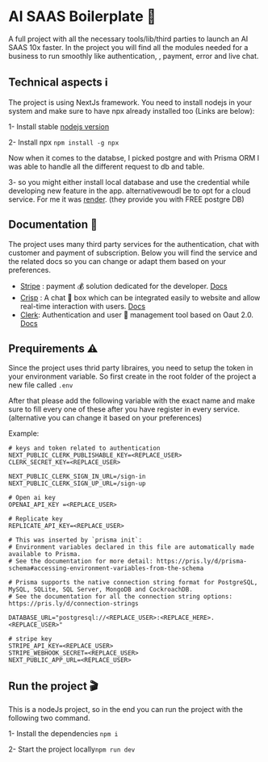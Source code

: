 # AI SAAS Boilerplate 🤖
A full project with all the necessary tools/lib/third parties to launch an AI SAAS 10x faster. In the project you will find all the modules needed for a business to run smoothly like authentication, , payment, error and live chat.

## Technical aspects ℹ️
The project is using NextJs framework. You need to install nodejs in your system and make sure to have npx already installed too (Links are below):

1- Install stable [nodejs version](https://nodejs.org/en/download/package-manager)

2- Install npx `` npm install -g npx ``

Now when it comes to the databse, I picked postgre and with Prisma ORM I was able to handle all the different request to db and table.

3- so you might either install local database and use the credential while developing new feature in the app.
alternativewoudl be to opt for a cloud service. For me it was [render](https://dashboard.render.com/). (they provide you with FREE postgre DB)

## Documentation 📝
The project uses many third party services for the authentication, chat with customer and payment of subscription. Below you will find the service and the related docs so you can change or adapt them based on your preferences.

* [Stripe](https://stripe.com/) : payment 💰 solution dedicated for the developer. [Docs](https://docs.stripe.com/)
* [Crisp](https://crisp.chat/) : A chat 💬 box which can be integrated easily to website and allow real-time interaction with users. [Docs](https://docs.crisp.chat/)
* [Clerk](https://clerk.com/): Authentication and user 👤 management tool based on Oaut 2.0. [Docs](https://clerk.com/docs)

## Prequirements ⚠️
Since the project uses thrid party libraires, you need to setup the token in your environment variable.
So first create in the root folder of the project a new file called ``.env``

After that please add the following variable with the exact name and make sure to fill every one of these after you have register in every service. (alternative you can change it based on your preferences)

Example:

```
# keys and token related to authentication
NEXT_PUBLIC_CLERK_PUBLISHABLE_KEY=<REPLACE_USER>
CLERK_SECRET_KEY=<REPLACE_USER>

NEXT_PUBLIC_CLERK_SIGN_IN_URL=/sign-in
NEXT_PUBLIC_CLERK_SIGN_UP_URL=/sign-up

# Open ai key
OPENAI_API_KEY =<REPLACE_USER>

# Replicate key
REPLICATE_API_KEY=<REPLACE_USER>

# This was inserted by `prisma init`:
# Environment variables declared in this file are automatically made available to Prisma.
# See the documentation for more detail: https://pris.ly/d/prisma-schema#accessing-environment-variables-from-the-schema

# Prisma supports the native connection string format for PostgreSQL, MySQL, SQLite, SQL Server, MongoDB and CockroachDB.
# See the documentation for all the connection string options: https://pris.ly/d/connection-strings

DATABASE_URL="postgresql://<REPLACE_USER>:<REPLACE_HERE>.<REPLACE_USER>"

# stripe key 
STRIPE_API_KEY=<REPLACE_USER>
STRIPE_WEBHOOK_SECRET=<REPLACE_USER>
NEXT_PUBLIC_APP_URL=<REPLACE_USER>
```

## Run the project 🎬
This is a nodeJs project, so in the end you can run the project with the following two command.

1- Install the dependencies ``npm i``

2- Start the project locally``npm run dev``

